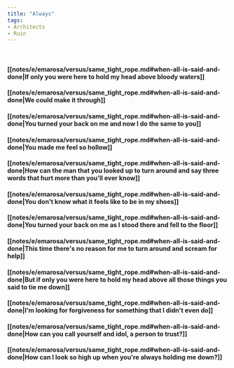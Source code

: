 ```yaml
---
title: "Always"
tags:
- Architects
- Ruin
---
```

&nbsp;
#### [[notes/e/emarosa/versus/same_tight_rope.md#when-all-is-said-and-done|If only you were here to hold my head above bloody waters]]
#### [[notes/e/emarosa/versus/same_tight_rope.md#when-all-is-said-and-done|We could make it through]]
#### [[notes/e/emarosa/versus/same_tight_rope.md#when-all-is-said-and-done|You turned your back on me and now I do the same to you]]
#### [[notes/e/emarosa/versus/same_tight_rope.md#when-all-is-said-and-done|You made me feel so hollow]]
#### [[notes/e/emarosa/versus/same_tight_rope.md#when-all-is-said-and-done|How can the man that you looked up to turn around and say three words that hurt more than you'll ever know]]
#### [[notes/e/emarosa/versus/same_tight_rope.md#when-all-is-said-and-done|You don't know what it feels like to be in my shoes]]
#### [[notes/e/emarosa/versus/same_tight_rope.md#when-all-is-said-and-done|You turned your back on me as I stood there and fell to the floor]]
#### [[notes/e/emarosa/versus/same_tight_rope.md#when-all-is-said-and-done|This time there's no reason for me to turn around and scream for help]]
#### [[notes/e/emarosa/versus/same_tight_rope.md#when-all-is-said-and-done|But if only you were here to hold my head above all those things you said to tie me down]]
#### [[notes/e/emarosa/versus/same_tight_rope.md#when-all-is-said-and-done|I'm looking for forgiveness for something that I didn't even do]]
#### [[notes/e/emarosa/versus/same_tight_rope.md#when-all-is-said-and-done|How can you call yourself and idol, a person to trust?]]
#### [[notes/e/emarosa/versus/same_tight_rope.md#when-all-is-said-and-done|How can I look so high up when you're always holding me down?]]

